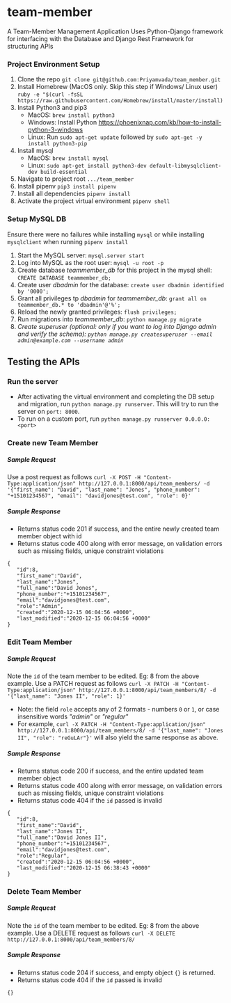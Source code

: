 # team-member
A Team-Member Management Application
Uses Python-Django framework for interfacing with the Database and Django Rest Framework for structuring APIs

### Project Environment Setup
1. Clone the repo `git clone git@github.com:Priyamvada/team_member.git`
2. Install Homebrew (MacOS only. Skip this step if Windows/ Linux user) `ruby -e "$(curl -fsSL https://raw.githubusercontent.com/Homebrew/install/master/install)`
3. Install Python3 and pip3
    - MacOS: `brew install python3`
    - Windows: Install Python https://phoenixnap.com/kb/how-to-install-python-3-windows
    - Linux: Run `sudo apt-get update` followed by `sudo apt-get -y install python3-pip`
4. Install mysql
    - MacOS: `brew install mysql`
    - Linux: `sudo apt-get install python3-dev default-libmysqlclient-dev build-essential`
5. Navigate to project root `.../team_member`
6. Install pipenv `pip3 install pipenv`
7. Install all dependencies `pipenv install`
8. Activate the project virtual environment `pipenv shell`

### Setup MySQL DB
Ensure there were no failures while installing `mysql` or while installing `mysqlclient` when running `pipenv install`
1. Start the MySQL server: `mysql.server start`
2. Log into MySQL as the root user: `mysql -u root -p`
3. Create database *teammember_db* for this project in the mysql shell: `CREATE DATABASE teammember_db;`
4. Create user *dbadmin* for the database: `create user dbadmin identified by '0000';`
5. Grant all privileges tp *dbadmin* for *teammember_db*: `grant all on teammember_db.* to 'dbadmin'@'%';`
6. Reload the newly granted privileges: `flush privileges;`
7. Run migrations into *teammember_db*: `python manage.py migrate`
8. *Create superuser (optional: only if you want to log into Django admin and verify the schema): `python manage.py createsuperuser --email admin@example.com --username admin`*

## Testing the APIs
### Run the server
- After activating the virtual environment and completing the DB setup and migration, run
`python manage.py runserver`.
This will try to run the server on `port: 8000`.
- To run on a custom port, run
`python manage.py runserver 0.0.0.0:<port>`

### Create new Team Member
##### Sample Request
Use a post request as follows
`curl -X POST -H "Content-Type:application/json" http://127.0.0.1:8000/api/team_members/ -d '{"first_name": "David", "last_name": "Jones", "phone_number": "+15101234567", "email": "davidjones@test.com", "role": 0}'`
##### Sample Response
- Returns status code 201 if success, and the entire newly created team member object with id
- Returns status code 400 along with error message, on validation errors such as missing fields, unique constraint violations
```json5
{
   "id":8,
   "first_name":"David",
   "last_name":"Jones",
   "full_name":"David Jones",
   "phone_number":"+15101234567",
   "email":"davidjones@test.com",
   "role":"Admin",
   "created":"2020-12-15 06:04:56 +0000",
   "last_modified":"2020-12-15 06:04:56 +0000"
}
```

### Edit Team Member
##### Sample Request
Note the `id` of the team member to be edited. Eg: 8 from the above example.
Use a PATCH request as follows
`curl -X PATCH -H "Content-Type:application/json" http://127.0.0.1:8000/api/team_members/8/ -d '{"last_name": "Jones II", "role": 1}'`
- Note: the field `role` accepts any of 2 formats - numbers `0` or `1`, or case insensitive words *"admin"* or *"regular"*
- For example, `curl -X PATCH -H "Content-Type:application/json" http://127.0.0.1:8000/api/team_members/8/ -d '{"last_name": "Jones II", "role": "reGuLAr"}'` will also yield the same response as above.
##### Sample Response
- Returns status code 200 if success, and the entire updated team member object
- Returns status code 400 along with error message, on validation errors such as missing fields, unique constraint violations
- Returns status code 404 if the `id` passed is invalid
```json5
{
   "id":8,
   "first_name":"David",
   "last_name":"Jones II",
   "full_name":"David Jones II",
   "phone_number":"+15101234567",
   "email":"davidjones@test.com",
   "role":"Regular",
   "created":"2020-12-15 06:04:56 +0000",
   "last_modified":"2020-12-15 06:38:43 +0000"
}
```

### Delete Team Member
##### Sample Request
Note the `id` of the team member to be edited. Eg: 8 from the above example.
Use a DELETE request as follows
`curl -X DELETE http://127.0.0.1:8000/api/team_members/8/`
##### Sample Response
- Returns status code 204 if success, and empty object `{}` is returned.
- Returns status code 404 if the `id` passed is invalid
```json5
{}
```